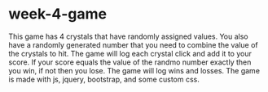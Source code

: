 # week-4-game

This game has 4 crystals that have randomly assigned values. You also have a randomly generated number that you need to combine the value of the crystals to hit. The game will log each crystal click and add it to your score. If your score equals the value of the randmo number exactly then you win, if not then you lose. The game will log wins and losses. The game is made with js, jquery, bootstrap, and some custom css.
